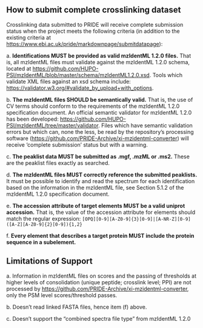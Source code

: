 ## How to submit complete crosslinking dataset

Crosslinking data submitted to PRIDE will receive complete submission status when the project meets the following criteria (in addition to the existing criteria at https://www.ebi.ac.uk/pride/markdownpage/submitdatapage):

a. **Identifications MUST be provided as valid mzIdentML 1.2.0 files.** That is, all mzIdentML files must validate against the mzIdentML 1.2.0 schema, located at https://github.com/HUPO-PSI/mzIdentML/blob/master/schema/mzIdentML1.2.0.xsd. Tools which validate XML files against an xsd schema include: https://validator.w3.org/#validate_by_upload+with_options.

b. **The mzIdentML files SHOULD be semantically valid.** That is, the use of CV terms should conform to the requirements of the mzIdentML 1.2.0 specification document. An official semantic validator for mzIdentML 1.2.0 has been developed: https://github.com/HUPO-PSI/mzIdentML/tree/master/validator. Files which have semantic validation errors but which can, none the less, be read by the repository’s processing software (https://github.com/PRIDE-Archive/xi-mzidentml-converter) will receive ‘complete submission’ status but with a warning.  

c. **The peaklist data MUST be submitted as .mgf, .mzML or .ms2.** These are the peaklist files exactly as searched.

d. **The mzIdentML files MUST correctly reference the submitted peaklists.** It must be possible to identify and read the spectrum for each identification based on the information in the mzIdentML file, see Section 5.1.2 of the mzIdentML 1.2.0 specification document.

e. **The accession attribute of target <DBSequence> elements  MUST be a valid uniprot accession.** That is, the value of the accession attribute for <DBSequence> elements should match the regular expression: `[OPQ][0-9][A-Z0-9]{3}[0-9]|[A-NR-Z][0-9]([A-Z][A-Z0-9]{2}[0-9]){1,2}`

f. **Every <DBSequence> element that describes a target protein MUST include the protein sequence in a <Seq> subelement.**

## Limitations of Support

a. Information in mzIdentML files on scores and the passing of thresholds at higher levels of consolidation (unique peptide; crosslink level; PPI) are not processed by https://github.com/PRIDE-Archive/xi-mzidentml-converter, only the PSM level scores/threshold passes.

b. Doesn’t read linked FASTA files, hence item (f) above.

c. Doesn’t support the “combined spectra file type” from mzIdentML 1.2.0 
